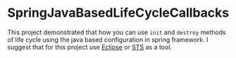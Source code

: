 # SpringJavaBasedLifeCycleCallbacks
This project demonstrated that how you can use `init` and `destroy` methods of life cycle using the java based configuration in spring framework. I suggest that for this project use [Eclipse](https://www.eclipse.org/downloads/) or [STS](https://spring.io/tools) as a tool.

